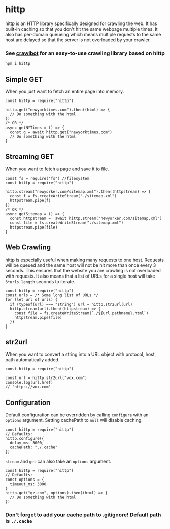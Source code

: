 # hittp

hittp is an HTTP library specifically designed for crawling the web. It has built-in caching so that you don't hit the same webpage multiple times. It also has per-domain queueing which means multiple requests to the same host are delayed so that the server is not overloaded by your crawler.

### See [crawlbot](https://www.npmjs.com/package/crawlbot) for an easy-to-use crawling library based on hittp

`npm i hittp`

## Simple GET
When you just want to fetch an entire page into memory.
```
const hittp = require("hittp")

hittp.get("newyorktimes.com").then((html) => {
  // Do something with the html
})
/* OR */
async getNYTimes = () => {
  const g = await hittp.get("newyorktimes.com")
  // Do something with the html
}
```

## Streaming GET
When you want to fetch a page and save it to file. 
```
const fs = require("fs") //filesystem
const hittp = require("hittp")

hittp.stream("newyorker.com/sitemap.xml").then((httpstream) => {
  const f = fs.createWriteStream("./sitemap.xml")
  httpstream.pipe(f)
})
/* OR */
async getSitemap = () => {
  const httpstream =  await hittp.stream("newyorker.com/sitemap.xml")
  const file = fs.createWriteStream("./sitemap.xml")
  httpstream.pipe(file)
}
```

## Web Crawling
hittp is especially useful when making many requests to one host. Requests will be queued and the same host will not be hit more than once every 3 seconds. This ensures that the website you are crawling is not overloaded with requests. It also means that a list of URLs for a single host will take `3*urls.length` seconds to iterate.
```
const hittp = require("hittp")
const urls = /* Some long list of URLs */
for (let url of urls) {
  if (typeof(url) === "string") url = hittp.str2url(url)
  hittp.stream(url).then((httpstream) => {
    const file = fs.createWriteStream(`./${url.pathname}.html`)
    httpstream.pipe(file)
  })
}
```

## str2url
When you want to convert a string into a URL object with protocol, host, path automatically added.
```
const hittp = require("hittp")

const url = hittp.str2url("vox.com")
console.log(url.href)
// 'https://vox.com'
```

## Configuration
Default configuration can be overridden by calling `configure` with an `options` argument. Setting cachePath to `null` will disable caching.
```
const hittp = require("hittp")
// Defaults:
hittp.configure({
  delay_ms: 3000,
  cachePath: "./.cache"
})
```

`stream` and `get` can also take an `options` argument.
```
const hittp = require("hittp")
// Defaults:
const options = {
  timeout_ms: 3000
}
hittp.get("qz.com", options).then((html) => {
  // Do something with the html
})
```

### Don't forget to add your cache path to .gitignore! Default path is `./.cache`